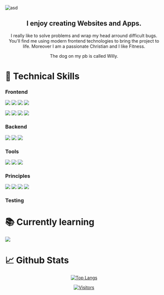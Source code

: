 ![asd](https://user-images.githubusercontent.com/45995648/148986147-8f6fc7d1-410a-401c-9ca9-df7ed7552486.png)
<div align="center">
 <h2> I enjoy creating Websites and Apps. </h2>
 <p> I really like to solve problems and wrap my head arround difficult bugs.
  You'll find me using modern frontend technologies to bring the project to life. 
  Moreover I am a passionate Christian and I like Fitness.</p>
<p>The dog on my pb is called Willy.</p>
</div>

# 💼 Technical Skills

### Frontend

![](https://img.shields.io/badge/Style-HTML5-informational?style=flat&logo=HTML5&color=E34F26)
![](https://img.shields.io/badge/Style-CSS3-informational?style=flat&logo=CSS3&color=1572B6)
![](https://img.shields.io/badge/Style-SASS-informational?style=flat&logo=SASS&color=cc6598)
![](https://img.shields.io/badge/Style-Bootstrap-informational?style=flat&logo=Bootstrap&color=7952B3)

![](https://img.shields.io/badge/Code-JavaScript-informational?style=flat&logo=JavaScript&color=F7DF1E)
![](https://img.shields.io/badge/Code-React-informational?style=flat&logo=react&color=61DAFB)
![](https://img.shields.io/badge/Code-CRA-informational?style=flat&logo=createreactapp&color=09D3AC)
![](https://img.shields.io/badge/Code-Swift-informational?style=flat&logo=Swift&color=ef5238)


### Backend

![](https://img.shields.io/badge/Code-Node.js-informational?style=flat&logo=Node.js&color=82bb01)
![](https://img.shields.io/badge/Code-Express.js-informational?style=flat&logo=Express&color=333)
![](https://img.shields.io/badge/Database-MongoDB-informational?style=flat&logo=MongoDB&color=47a248)


### Tools

![](https://img.shields.io/badge/Tools-GitHub-informational?style=flat&logo=GitHub&color=181717)
![](https://img.shields.io/badge/Tools-NPM-informational?style=flat&logo=NPM&color=CB3837)
![](https://img.shields.io/badge/Tools-Netlify-informational?style=flat&logo=netlify&color=00C7B7)

### Principles 

![](https://img.shields.io/badge/Principles-OOP-informational?style=flat&logo=OOP&color=333)
![](https://img.shields.io/badge/Principles-DRY-informational?style=flat&logo=DRY&color=333)
![](https://img.shields.io/badge/Principles-ResponsiveDesign-informational?style=flat&logo=DRY&color=333)
![](https://img.shields.io/badge/Principles-MobileFirstDesign-informational?style=flat&logo=DRY&color=333)

### Testing


# 📚 Currently learning 

![](https://img.shields.io/badge/Principles-CleanCode-informational?style=flat&logo=CleanCode&color=333)

# 📈 Github Stats 
<div align="center">
 
[![Top Langs](https://github-readme-stats.vercel.app/api/top-langs/?username=maxschneidercodes&layout=compact)](https://github.com/maxschneidercodes)


 [![Visitors](https://visitor-badge.glitch.me/badge?page_id=maxschneidercodes.maxschneidercodes)](https://maxschneidercodes.netlify.app/)
  
</div>

